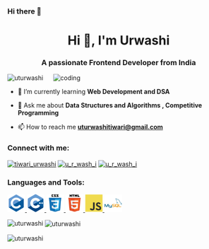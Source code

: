 ### Hi there 👋


<h1 align="center">Hi 👋, I'm Urwashi</h1>
<h3 align="center">A passionate Frontend Developer from India</h3>

<img align="right" alt="coding" width="400" src="https://user-images.githubusercontent.com/55389276/140866485-8fb1c876-9a8f-4d6a-98dc-08c4981eaf70.gif">

<p align="left"> <img src="https://komarev.com/ghpvc/?username=uturwashi&label=Profile%20views&color=0e75b6&style=flat" alt="uturwashi" /> </p>

- 🌱 I’m currently learning **Web Development and DSA**

- 💬 Ask me about **Data Structures and Algorithms , Competitive Programming**

- 📫 How to reach me **uturwashitiwari@gmail.com**

<h3 align="left">Connect with me:</h3>
<p align="left">
<a href="https://twitter.com/tiwari_urwashi" target="blank"><img align="center" src="https://raw.githubusercontent.com/rahuldkjain/github-profile-readme-generator/master/src/images/icons/Social/twitter.svg" alt="tiwari_urwashi" height="30" width="40" /></a>
<a href="https://www.leetcode.com/u_r_wash_i" target="blank"><img align="center" src="https://raw.githubusercontent.com/rahuldkjain/github-profile-readme-generator/master/src/images/icons/Social/leet-code.svg" alt="u_r_wash_i" height="30" width="40" /></a>
<a href="https://www.linkedin.com/in/urwashi-tiwari-518104216" target="blank"><img align="center" src="https://raw.githubusercontent.com/rahuldkjain/github-profile-readme-generator/master/src/images/icons/Social/linked-in-alt.svg" alt="u_r_wash_i" height="30" width="40" /></a>
</p>

<h3 align="left">Languages and Tools:</h3>
<p align="left"> <a href="https://www.cprogramming.com/" target="_blank" rel="noreferrer"> <img src="https://raw.githubusercontent.com/devicons/devicon/master/icons/c/c-original.svg" alt="c" width="40" height="40"/> </a> <a href="https://www.w3schools.com/cpp/" target="_blank" rel="noreferrer"> <img src="https://raw.githubusercontent.com/devicons/devicon/master/icons/cplusplus/cplusplus-original.svg" alt="cplusplus" width="40" height="40"/> </a> <a href="https://www.w3schools.com/css/" target="_blank" rel="noreferrer"> <img src="https://raw.githubusercontent.com/devicons/devicon/master/icons/css3/css3-original-wordmark.svg" alt="css3" width="40" height="40"/> </a> <a href="https://www.w3.org/html/" target="_blank" rel="noreferrer"> <img src="https://raw.githubusercontent.com/devicons/devicon/master/icons/html5/html5-original-wordmark.svg" alt="html5" width="40" height="40"/> </a> <a href="https://developer.mozilla.org/en-US/docs/Web/JavaScript" target="_blank" rel="noreferrer"> <img src="https://raw.githubusercontent.com/devicons/devicon/master/icons/javascript/javascript-original.svg" alt="javascript" width="40" height="40"/> </a> <a href="https://www.mysql.com/" target="_blank" rel="noreferrer"> <img src="https://raw.githubusercontent.com/devicons/devicon/master/icons/mysql/mysql-original-wordmark.svg" alt="mysql" width="40" height="40"/> </a> </p>

<p><img align="left" src="https://github-readme-stats.vercel.app/api/top-langs?username=uturwashi&show_icons=true&locale=en&layout=compact" alt="uturwashi" /></p>

<p>&nbsp;<img align="center" src="https://github-readme-stats.vercel.app/api?username=uturwashi&show_icons=true&locale=en" alt="uturwashi" /></p>

<p><img align="center" src="https://github-readme-streak-stats.herokuapp.com/?user=uturwashi&" alt="uturwashi" /></p>
